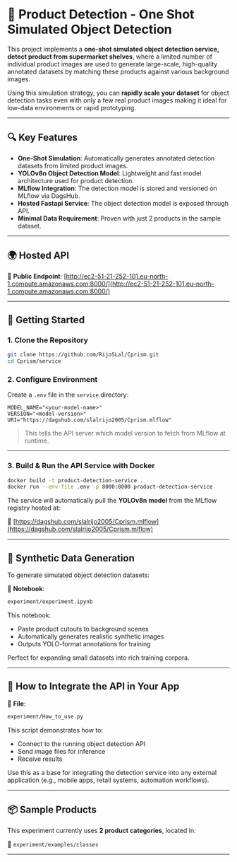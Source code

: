 # 🧠 Product Detection - One Shot Simulated Object Detection

This project implements a **one-shot simulated object detection service, detect product from supermarket shelves**, where a limited number of individual product images are used to generate large-scale, high-quality annotated datasets by matching these products against various background images. 

Using this simulation strategy, you can **rapidly scale your dataset** for object detection tasks even with only a few real product images making it ideal for low-data environments or rapid prototyping.

---

## 🔍 Key Features

* **One-Shot Simulation**: Automatically generates annotated detection datasets from limited product images.
* **YOLOv8n Object Detection Model**: Lightweight and fast model architecture used for product detection.
* **MLflow Integration**: The detection model is stored and versioned on MLflow via DagsHub.
* **Hosted Fastapi Service**: The object detection model is exposed through API.
* **Minimal Data Requirement**: Proven with just 2 products in the sample dataset.

---

## 🌍 Hosted API

📡 **Public Endpoint**:
[http://ec2-51-21-252-101.eu-north-1.compute.amazonaws.com:8000/](http://ec2-51-21-252-101.eu-north-1.compute.amazonaws.com:8000/)

---

## 🚀 Getting Started

### 1. Clone the Repository

```bash
git clone https://github.com/RijoSLal/Cprism.git
cd Cprism/service
```

### 2. Configure Environment

Create a `.env` file in the `service` directory:

```env
MODEL_NAME="<your-model-name>"
VERSION="<model-version>"
URI="https://dagshub.com/slalrijo2005/Cprism.mlflow"
```

> This tells the API server which model version to fetch from MLflow at runtime.

---

### 3. Build & Run the API Service with Docker

```bash
docker build -t product-detection-service .
docker run --env-file .env -p 8000:8000 product-detection-service
```

The service will automatically pull the **YOLOv8n model** from the MLflow registry hosted at:

🔗 [https://dagshub.com/slalrijo2005/Cprism.mlflow](https://dagshub.com/slalrijo2005/Cprism.mlflow)

---

## 🧪 Synthetic Data Generation

To generate simulated object detection datasets:

📁 **Notebook**:

```bash
experiment/experiment.ipynb
```

This notebook:

* Paste product cutouts to background scenes
* Automatically generates realistic synthetic images
* Outputs YOLO-format annotations for training

Perfect for expanding small datasets into rich training corpora.

---

## 🤝 How to Integrate the API in Your App

📄 **File**:

```bash
experiment/How_to_use.py
```

This script demonstrates how to:

* Connect to the running object detection API
* Send image files for inference
* Receive results

Use this as a base for integrating the detection service into any external application (e.g., mobile apps, retail systems, automation workflows).

---

## 📦 Sample Products

This experiment currently uses **2 product categories**, located in:

📁 `experiment/examples/classes`


---
